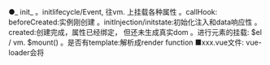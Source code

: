 ●_ init_
。initlifecycle/Event, 往vm. 上挂载各种属性
。callHook: beforeCreated:实例刚创建
。initInjection/initstate:初始化注入和data响应性
。created:创建完成，属性已经绑定， 但还未生成真实dom
。进行元素的挂载: $el / vm. $mount()
。是否有template:解析成render function
    ■xxx.vue文件: vue- loader会将<template>编译成render function
。beforeMount: 模板编译/挂载之前
。执行render function, 生成真实的dom, 并替换到dom tree中
。mounted: 组件已挂载

●update:
。执行diff算法，比对改变是否需要触发U更新
。flushScheduleQueue
    ■watcher . before:触发beforeUpdate钩子- watcher. run():执行watcher中的notify, 通知
    所有依赖项更新UI
。触发updated钩子:组件已更新

●actived / deactivated(keep-alive):不销毁,缓存,组件激活与失活

●destroy:
。beforeDestroy: 销毁开始
。销毁自身且递归销毁子组件以及事件监听
    ■ remove():删除节点
    ■ watcher . teardown():清空依赖
    ■vm. $off():解绑监听
。destroyed: 完成后触发钩子
